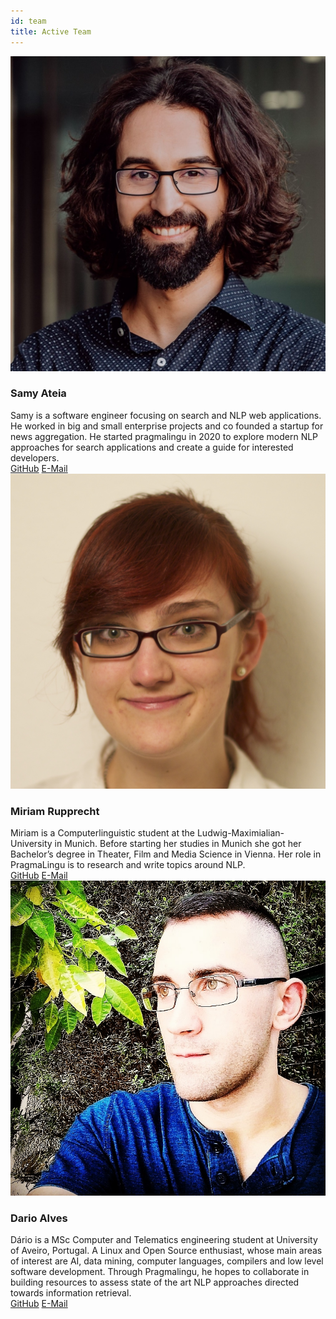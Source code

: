 ```yaml
---
id: team
title: Active Team
---
```

<div className="row">
  <div className="col col--6 margin-bottom--lg">
    <div className="card card--full-height">
      <div className="card__header">
        <div className="avatar avatar--vertical">
          <img
            className="avatar__photo avatar__photo--xl"
            src="https://github.com/pragmalingu/pragmalingu/blob/master/static/img/samy.jpg"
          />
          <div className="avatar__intro">
            <h3 className="avatar__name">Samy Ateia</h3>
          </div>
        </div>
      </div>
      <div className="card__body">
      Samy is a software engineer focusing on search and NLP web applications. He worked in big and small enterprise projects and co founded a startup for news aggregation. He started pragmalingu in 2020 to explore modern NLP approaches for search applications and create a guide for interested developers.
      </div>
      <div className="card__footer">
        <div className="button-group button-group--block">
          <a className="button button--secondary" href="https://github.com/orgs/pragmalingu/people/SamyAteia">GitHub</a>
          <a className="button button--secondary" href="samy@samyateia.de">E-Mail</a>
        </div>
      </div>
    </div>
  </div>
  <div className="col col--6 margin-bottom--lg">
    <div className="card card--full-height">
      <div className="card__header">
        <div className="avatar avatar--vertical">
          <img
            className="avatar__photo avatar__photo--xl"
            src="../../static/img/miriam.jpg"
          />
          <div className="avatar__intro">
            <h3 className="avatar__name">Miriam Rupprecht</h3>
          </div>
        </div>
      </div>
      <div className="card__body">
      Miriam is a Computerlinguistic student at the Ludwig-Maximialian-University in Munich. Before starting her studies in Munich she got her Bachelor’s degree in Theater, Film and Media Science in Vienna. Her role in PragmaLingu is to research and write topics around NLP.
      </div>
      <div className="card__footer">
        <div className="button-group button-group--block">
          <a className="button button--secondary" href="https://github.com/MiriamPragmalingu">GitHub</a>
          <a className="button button--secondary" href="miriam@pragmlingu.de">E-Mail</a>
        </div>
      </div>
    </div>
  </div>
  <div className="col col--6 margin-bottom--lg">
    <div className="card card--full-height">
      <div className="card__header">
        <div className="avatar avatar--vertical">
          <img
            className="avatar__photo avatar__photo--xl"
            src="../../static/img/dario.jpg"
          />
          <div className="avatar__intro">
            <h3 className="avatar__name">Dario Alves</h3>
          </div>
        </div>
      </div>
      <div className="card__body">
      Dário is a MSc Computer and Telematics engineering student at University of Aveiro, Portugal. A Linux and Open Source enthusiast, whose main areas of interest are AI, data mining, computer languages, compilers and low level software development. Through Pragmalingu, he hopes to collaborate in building resources to assess state of the art NLP approaches directed towards information retrieval.
      </div>
      <div className="card__footer">
        <div className="button-group button-group--block">
          <a className="button button--secondary" href="https://github.com/dario-alv">GitHub</a>
          <a className="button button--secondary" href="dario@pragmalingu.de">E-Mail</a>
        </div>
      </div>
    </div>
  </div>
</div>